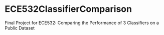 # ECE532ClassifierComparison
Final Project for ECE532: Comparing the Performance of 3 Classifiers on a Public Dataset

